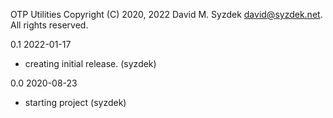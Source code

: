 
OTP Utilities
Copyright (C) 2020, 2022 David M. Syzdek <david@syzdek.net>.
All rights reserved.

0.1 2022-01-17
   - creating initial release. (syzdek)

0.0 2020-08-23
   - starting project (syzdek)

